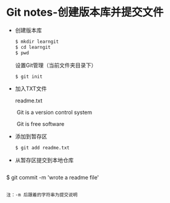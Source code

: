 # Git notes-创建版本库并提交文件

* 创建版本库

  ~~~bash
  $ mkdir learngit
  $ cd learngit 
  $ pwd
  ~~~

  设置Git管理（当前文件夹目录下）

  ~~~bash
  $ git init
  ~~~

* 加入TXT文件

  readme.txt

  ​	Git is a version control system

  ​	Git is free software

* 添加到暂存区

  ~~~bash
  $ git add readme.txt
  ~~~

* 从暂存区提交到本地仓库

  ~~~bash
$ git commit -m 'wrote a readme file'
  ~~~
  
  注：-m 后跟着的字符串为提交说明

